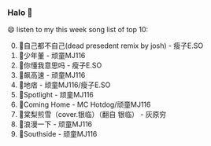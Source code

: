 

### Halo 👋

😄 listen to my this week song list of top 10:

0. 🌈自己都不自己(dead presedent remix by josh) - 瘦子E.SO
1. 🌈少年董  - 顽童MJ116
2. 🌈你懂我意思吗 - 瘦子E.SO
3. 🌈飙高速 - 顽童MJ116
4. 🌈地痞 - 顽童MJ116/瘦子E.SO
5. 🌈Spotlight - 顽童MJ116
6. 🌈Coming Home - MC Hotdog/顽童MJ116
7. 🌈棠梨煎雪（cover.银临）（翻自 银临）  - 灰原穷
8. 🌈浪漫一下 - 顽童MJ116
9. 🌈Southside - 顽童MJ116

